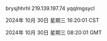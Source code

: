 brysjhhrhl 219.139.197.74 yqqlmgsycl

2024年 10月 30日 星期三 16:20:01 CST

2024年 10月 30日 星期三 08:20:01 GMT
